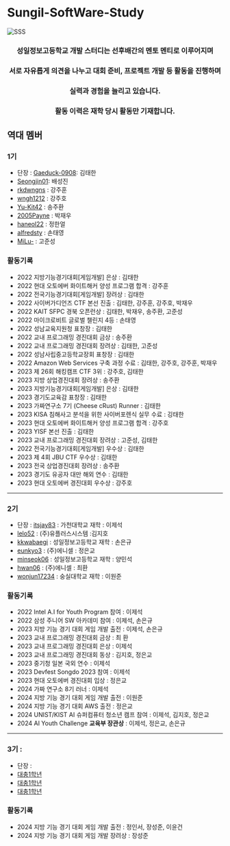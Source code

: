 # Sungil-SoftWare-Study
![SSS](https://user-images.githubusercontent.com/82009667/186346518-da8b77d5-ff79-4f84-8240-f2c17936d9f0.png)

<div align="center">
  <h3> 성일정보고등학교 개발 스터디는 선후배간의 멘토 멘티로 이루어지며</h3>
  <h3> 서로 자유롭게 의견을 나누고 대회 준비, 프로젝트 개발 등 활동을 진행하며</h3>
  <h3> 실력과 경험을 늘리고 있습니다.</h3>
  <h3> 활동 이력은 재학 당시 활동만 기재합니다. </h3>
</div>

## 역대 멤버
### 1기 
- 단장 : [Gaeduck-0908](https://github.com/Gaeduck-0908): 김태한
- [Seongjin01](https://github.com/Seongjin01): 배성진
- [rkdwngns](https://github.com/rkdwngns) : 강주훈
- [wngh1212](https://github.com/wngh1212) : 강주호
- [Yu-Kit42](https://github.com/Yu-Kit42) : 송주환
- [2005Payne](https://github.com/2005Payne) : 박재우
- [haneol22](https://github.com/haneol22) : 정한얼
- [alfredsty](https://github.com/alfredsty) : 손태영
- [MiLu-](https://github.com/kojoonseong) : 고준성

### 활동기록
- 2022 지방기능경기대회[게임개발] 은상 : 김태한
- 2022 현대 오토에버 화이트해커 양성 프로그램 합격 : 강주훈
- 2022 전국기능경기대회[게임개발] 장려상 : 김태한
- 2022 사이버가디언즈 CTF 본선 진출 : 김태한, 강주훈, 강주호, 박재우
- 2022 KAIT SFPC 경북 오픈런상 : 김태한, 박재우, 송주환, 고준성
- 2022 마이크로비트 글로벌 챌린지 4등 : 손태영
- 2022 성남교육지원청 표창장 : 김태한
- 2022 교내 프로그래밍 경진대회 금상 : 송주환
- 2022 교내 프로그래밍 경진대회 장려상 : 김태한, 고준성
- 2022 성남사립중고등학교장회 표창장 : 김태한
- 2022 Amazon Web Services 구축 과정 수료 : 김태한, 강주호, 강주훈, 박재우
- 2023 제 26회 해킹캠프 CTF 3위 : 강주호, 김태한
- 2023 지방 상업경진대회 장려상 : 송주환
- 2023 지방기능경기대회[게임개발] 은상 : 김태한
- 2023 경기도교육감 표창장 : 김태한
- 2023 가짜연구소 7기 (Cheese cRust) Runner : 김태한
- 2023 KISA 침해사고 분석을 위한 사이버포렌식 실무 수료 : 깅태한
- 2023 현대 오토에버 화이트해커 양성 프로그램 합격 : 강주호
- 2023 YISF 본선 진출 : 김태한
- 2023 교내 프로그래밍 경진대회 장려상 : 고준성, 김태한
- 2022 전국기능경기대회[게임개발] 우수상 : 김태한
- 2023 제 4회 JBU CTF 우수상 : 김태한
- 2023 전국 상업경진대회 장려상 : 송주환
- 2023 경기도 유공자 대만 해외 연수 : 김태한
- 2023 현대 오토에버 경진대회 우수상 : 강주호
---

### 2기
- 단장 : [itsjay83](https://github.com/itsjay83) : 가천대학교 재학 : 이제석
- [lelo52](https://github.com/lelo52) : (주)유플러스시스템 :김지호
- [kkwabaegi](https://github.com/kkwabaegi) : 성일정보고등학교 재학 : 손은규
- [eunkyo3](https://github.com/eunkyo3) : (주)에니셀 : 정은교
- [minseok06](https://github.com/minseok06) : 성일정보고등학교 재학 : 양민석
- [hwan06](https://github.com/hwan06) : (주)에니셀 : 최환
- [wonjun17234](https://github.com/wonjun17234) : 숭실대학교 재학 : 이원준

### 활동기록
- 2022 Intel A.I for Youth Program 참여 : 이제석
- 2022 삼성 주니어 SW 아카데미 참여 : 이제석, 손은규
- 2023 지방 기능 경기 대회 게임 개발 출전 : 이제석, 손은규
- 2023 교내 프로그래밍 경진대회 금상 : 최 환
- 2023 교내 프로그래밍 경진대회 은상 : 이제석
- 2023 교내 프로그래밍 경진대회 동상 : 김지호, 정은교
- 2023 중기청 일본 국외 연수 : 이제석
- 2023 Devfest Songdo 2023 참여 : 이제석
- 2023 현대 오토에버 경진대회 입상 : 정은교
- 2024 가짜 연구소 8기 러너 : 이제석
- 2024 지방 기능 경기 대회 게임 개발 출전 : 이원준
- 2024 지방 기능 경기 대회 AWS 출전 : 정은교
- 2024 UNIST/KIST AI 슈퍼컴퓨터 청소년 캠프 참여 : 이제석, 김지호, 정은교
- 2024 AI Youth Challenge **교육부 장관상** : 이제석, 정은교, 손은규
---

### 3기 : 
- 단장 : 
- [대충1학년](https://gitub.com/깃허브아이디)
- [대충1학년](https://gitub.com/깃허브아이디)
- [대충1학년](https://gitub.com/깃허브아이디)

### 활동기록
- 2024 지방 기능 경기 대회 게임 개발 출전 : 정인서, 장성준, 이윤건
- 2024 지방 기능 경기 대회 게임 개발 장려상 : 장성준

